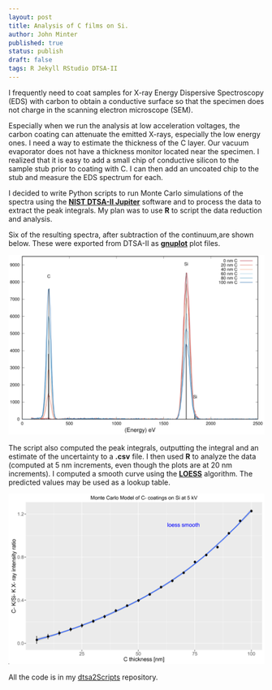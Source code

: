 ```yaml
---
layout: post
title: Analysis of C films on Si.
author: John Minter
published: true
status: publish
draft: false
tags: R Jekyll RStudio DTSA-II
---
```

 
I frequently need to coat samples for X-ray Energy Dispersive Spectroscopy (EDS) with carbon to obtain a conductive surface so that the specimen does not charge in the scanning electron microscope (SEM).
 
Especially when we run the analysis at low acceleration voltages, the carbon coating can attenuate the emitted X-rays, especially the low energy ones. I need a way to estimate the thickness of the C layer. Our vacuum evaporator does not have a thickness monitor located near the specimen. I realized that it is easy to add a small chip of conductive silicon to the sample stub prior to coating with C. I can then add an uncoated chip to the stub and measure the EDS spectrum for each.
 
I decided to write Python scripts to run Monte Carlo simulations of the spectra using the [**NIST DTSA-II Jupiter**](http://www.cstl.nist.gov/div837/837.02/epq/dtsa2/index.html) software and to process the data to extract the peak integrals. My plan was to use **R** to script the data reduction and analysis.
 
Six of the resulting spectra, after subtraction of the continuum,are shown below. These were exported from DTSA-II as [**gnuplot**](http://www.gnuplot.info/) plot files.
 
![spectra](/images/cOnSi5kV.png)
 
The script also computed the peak integrals, outputting the integral and an estimate of the uncertainty to a **.csv** file. I then used **R** to analyze the data (computed at 5 nm increments, even though the plots are at 20 nm increments). I computed a smooth curve using the [**LOESS**](http://research.stowers-institute.org/efg/R/Statistics/loess.htm) algorithm. The predicted values may be used as a lookup table.
 
![calibration curve](/images/c-ctd-si-series-plt.png)
 
All the code is in my [dtsa2Scripts](https://github.com/jrminter/dtsa2Scripts/tree/master/estThickC) repository.
 
 
 
